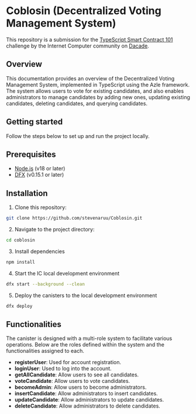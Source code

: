 # Coblosin (Decentralized Voting Management System)

This repository is a submission for the [TypeScript Smart Contract 101](https://dacade.org/communities/icp/challenges/256f0a1c-5f4f-495f-a1b3-90559ab3c51f) challenge by the Internet Computer community on [Dacade](https://dacade.org/).

## Overview
This documentation provides an overview of the Decentralized Voting Management System, implemented in TypeScript using the Azle framework. The system allows users to vote for existing candidates, and also enables administrators to manage candidates by adding new ones, updating existing candidates, deleting candidates, and querying candidates.

## Getting started

Follow the steps below to set up and run the project locally.

## Prerequisites

- [Node.js](https://nodejs.org/en/) (v18 or later)
- [DFX](https://internetcomputer.org/docs/current/developer-docs/getting-started/install/) (v0.15.1 or later)

## Installation

1. Clone this repository:
```bash
git clone https://github.com/stevenaruu/Coblosin.git
```

2. Navigate to the project directory:
```bash
cd coblosin
```

3. Install dependencies
```bash
npm install
```

4. Start the IC local development environment
```bash
dfx start --background --clean
```

5. Deploy the canisters to the local development environment
```bash
dfx deploy
```

## Functionalities
The canister is designed with a multi-role system to facilitate various operations. Below are the roles defined within the system and the functionalities assigned to each.
- **registerUser**: Used for account registration.
- **loginUser**: Used to log into the account.
- **getAllCandidate**: Allow users to see all candidates.
- **voteCandidate**: Allow users to vote candidates.
- **becomeAdmin**: Allow users to become administrators.
- **insertCandidate**: Allow administrators to insert candidates.
- **updateCandidate**: Allow administrators to update candidates.
- **deleteCandidate**: Allow administrators to delete candidates.
